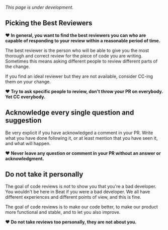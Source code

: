 _This page is under development._

## Picking the Best Reviewers 
**❤️ In general, you want to find the best reviewers you can who are capable of responding to your review within a reasonable period of time.**

The best reviewer is the person who will be able to give you the most thorough and correct review for the piece of code you are writing. Sometimes this means asking different people to review different parts of the change.

If you find an ideal reviewer but they are not available, consider CC-ing them on your change.

**❤️ Try to ask specific people to review, don't throw your PR on everybody. Yet CC everybody.**

## Acknowledge every single question and suggestion
Be very explicit if you have acknowledged a comment in your PR. Write what you have done following it, or at least mention that you have seen it, and what will happen.

**❤️ Never leave any question or comment in your PR without an answer or acknowledgment.**

## Do not take it personally
The goal of code reviews is not to show you that you're a bad developer. You wouldn't be here in Beat if you were a bad developer. We all have different experiences and different points of view, and this is fine.

The goal of code reviews is to make our code better, to make our product more functional and stable, and to let you also improve.

**❤️ Do not take reviews too personally, they are not about you.**
